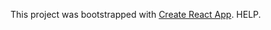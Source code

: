 This project was bootstrapped with [Create React App](https://github.com/facebook/create-react-app).
HELP.

